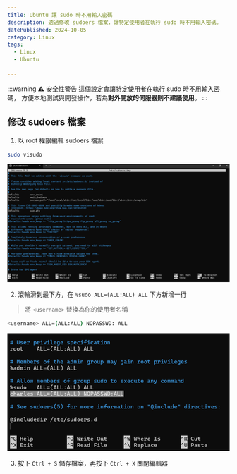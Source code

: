 ```yaml
---
title: Ubuntu 讓 sudo 時不用輸入密碼
description: 透過修改 sudoers 檔案，讓特定使用者在執行 sudo 時不用輸入密碼。
datePublished: 2024-10-05
category: Linux
tags:
  - Linux
  - Ubuntu

---
```


:::warning ⚠️ 安全性警告
這個設定會讓特定使用者在執行 sudo 時不用輸入密碼，
方便本地測試與開發操作，若為**對外開放的伺服器則不建議使用**。
:::

## 修改 sudoers 檔案

1. 以 root 權限編輯 sudoers 檔案

```bash
sudo visudo
```

![alt text](image.png)

2. 滾輪滑到最下方，在 `%sudo ALL=(ALL:ALL) ALL` 下方新增一行

> 將 `<username>` 替換為你的使用者名稱

```bash
<username> ALL=(ALL:ALL) NOPASSWD: ALL
```

![alt text](image-1.png)

3. 按下 `Ctrl + S` 儲存檔案，再按下 `Ctrl + X` 關閉編輯器
